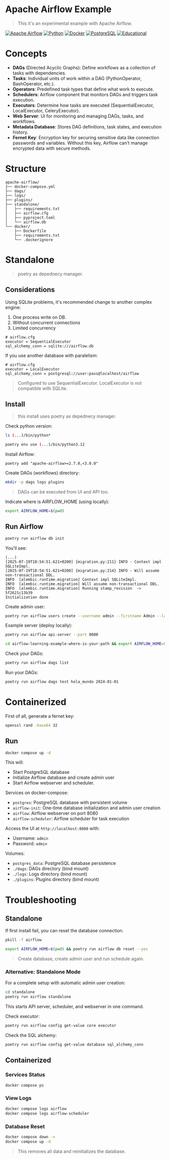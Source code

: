 # Apache Airflow Example

> This it's an experimental example with Apache Airflow.

[![Apache Airflow](https://img.shields.io/badge/Apache%20Airflow-017CEE?style=for-the-badge&logo=apache-airflow&logoColor=white)](https://airflow.apache.org/)
[![Python](https://img.shields.io/badge/Python-3776AB?style=for-the-badge&logo=python&logoColor=white)](https://python.org/)
[![Docker](https://img.shields.io/badge/Docker-2496ED?style=for-the-badge&logo=docker&logoColor=white)](https://docker.com/)
[![PostgreSQL](https://img.shields.io/badge/PostgreSQL-316192?style=for-the-badge&logo=postgresql&logoColor=white)](https://postgresql.org/)
[![Educational](https://img.shields.io/badge/Educational-Example-FF6B6B?style=for-the-badge)](https://github.com/apache/airflow)

# Concepts

- **DAGs** (Directed Acyclic Graphs): Define workflows as a collection of tasks with dependencies.
- **Tasks**: Individual units of work within a DAG (PythonOperator, BashOperator, etc.).
- **Operators**: Predefined task types that define what work to execute.
- **Schedulers**: Airflow component that monitors DAGs and triggers task execution.
- **Executors**: Determine how tasks are executed (SequentialExecutor, LocalExecutor, CeleryExecutor).
- **Web Server**: UI for monitoring and managing DAGs, tasks, and workflows.
- **Metadata Database**: Stores DAG definitions, task states, and execution history.
- **Fernet Key**: Encryption key for securing sensitive data like connection passwords and variables. Without this key, Airflow can't manage encrypted data with secure methods.

# Structure

```text
apache-airflow/
├── docker-compose.yml
├── dags/
├── logs/
├── plugins/
├── standalone/
│   ├── requirements.txt
│   ├── airflow.cfg
│   ├── pyproject.toml
│   └── airflow.db
└── docker/
    ├── Dockerfile
    ├── requirements.txt
    └── .dockerignore
```

# Standalone

> poetry as depednecy manager.

## Considerations

Using SQLite problems, it's recommended change to another complex engine:

1. One process write on DB.
2. Without concurrent connections
3. Limited concurrency

```text
# airflow.cfg
executor = SequentialExecutor
sql_alchemy_conn = sqlite:///airflow.db
```

If you use another database with paralelism:

```text
# airflow.cfg
executor = LocalExecutor
sql_alchemy_conn = postgresql://user:pass@localhost/airflow
```

> Configured to use SequentialExecutor. LocalExecutor is not compatible with SQLite.

## Install

> this install uses poetry as depednecy manager.

Check python version:

```bash
ls (...)/bin/python*
```

```bash
poetry env use (...)/bin/python3.12
```

Install Airflow:

```
poetry add "apache-airflow>=2.7.0,<3.0.0"
```

Create DAGs (workflows) directory:

```bash
mkdir -p dags logs plugins
```

> DAGs can be executed from UI and API too.

Indicate where is AIRFLOW_HOME (using locally):

```bash
export AIRFLOW_HOME=$(pwd)
```

## Run Airflow

```bash
poetry run airflow db init
```

You'll see:

```text
(...)
[2025-07-19T18:54:51.621+0200] {migration.py:211} INFO - Context impl SQLiteImpl.
[2025-07-19T18:54:51.621+0200] {migration.py:214} INFO - Will assume non-transactional DDL.
INFO  [alembic.runtime.migration] Context impl SQLiteImpl.
INFO  [alembic.runtime.migration] Will assume non-transactional DDL.
INFO  [alembic.runtime.migration] Running stamp_revision  -> 5f2621c13b39
Initialization done
```

Create admin user:

```bash
poetry run airflow users create --username admin --firstname Admin --lastname User --role Admin --email admin@example.com --password admin
```

Example server (deploy locally):

```bash
poetry run airflow api-server --port 8080
```

```bash
cd airflow-learning-example-where-is-your-path && export AIRFLOW_HOME=$(pwd) && poetry run airflow scheduler
```

Check your DAGs:

```bash
poetry run airflow dags list
```

Run your DAGs:

```bash
poetry run airflow dags test hola_mundo 2024-01-01
```

# Containerized

First of all, generate a fernet key:

```bash
openssl rand -base64 32
```

## Run

```bash
docker compose up -d
```

This will:
- Start PostgreSQL database
- Initialize Airflow database and create admin user
- Start Airflow webserver and scheduler.

Services on docker-compose:

- `postgres`: PostgreSQL database with persistent volume
- `airflow-init`: One-time database initialization and admin user creation
- `airflow`: Airflow webserver on port 8080
- `airflow-scheduler`: Airflow scheduler for task execution


Access the UI at `http://localhost:8080` with:

- Username: `admin`
- Password: `admin`

Volumes:

- `postgres_data`: PostgreSQL database persistence
- `./dags`: DAGs directory (bind mount)
- `./logs`: Logs directory (bind mount)
- `./plugins`: Plugins directory (bind mount)

# Troubleshooting

## Standalone

If first install fail, you can reset the database connection.

```bash
pkill -f airflow
```

```bash
export AIRFLOW_HOME=$(pwd) && poetry run airflow db reset --yes
```

> Create database, create admin user and run schedule again.

### Alternative: Standalone Mode

For a complete setup with automatic admin user creation:

```bash
cd standalone
poetry run airflow standalone
```

This starts API server, scheduler, and webserver in one command.

Check executor:

```bash
poetry run airflow config get-value core executor
```

Check the SQL alchemy:

```bash
poetry run airflow config get-value database sql_alchemy_conn
```

## Containerized

### Services Status

```bash
docker compose ps
```

### View Logs

```bash
docker compose logs airflow
docker compose logs airflow-scheduler
```

### Database Reset

```bash
docker compose down -v
docker compose up -d
```

> This removes all data and reinitializes the database.


